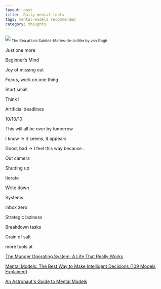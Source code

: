 ```yaml
---
layout: post
title:  Daily mental tools 
tags: mental-models recommended
category: thoughts
---
```


![](https://www.vangoghmuseum.nl/download/6e320ca7-a502-4e56-abde-4222c3332ef4.jpg)
<sub>The Sea at Les Saintes-Maries-de-la-Mer by van Gogh</sub>


Just one more 

Beginner’s Mind

Joy of missing out 

Focus, work on one thing 

Start small 

Think ! 

Artificial deadlines

10/10/10 

This will all be over by tomorrow 

I know -> it seems, it appears 

Good, bad -> I feel this way because .. 

Out camera 

Shutting up 

Iterate 

Write down 

Systems 

inbox zero 

Strategic laziness

Breakdown tasks 

Grain of salt 


more tools at 

[The Munger Operating System: A Life That Really Works](https://fs.blog/2016/04/munger-operating-system/)

[Mental Models: The Best Way to Make Intelligent Decisions (109 Models Explained)](https://fs.blog/mental-models/)

[An Astronaut's Guide to Mental Models](https://fs.blog/2020/02/mental-models-in-space/)
